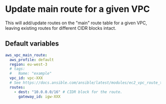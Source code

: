 # Update main route for a given VPC
This will add/update routes on the "main" route table for a given VPC, leaving existing routes for different CIDR blocks intact.
<!--TOC-->
<!--ENDTOC-->

<!--ROLEVARS-->
## Default variables
```yaml
aws_vpc_main_route:
  aws_profile: default
  region: eu-west-3
  # tags:
  #   Name: "example"
  vpc_id: vpc-XXX
  # See https://docs.ansible.com/ansible/latest/modules/ec2_vpc_route_table_module.html#parameter-routes
  routes:
    - dest: "10.0.0.0/16" # CIDR block for the route.
      gateway_id: igw-XXX


```

<!--ENDROLEVARS-->

